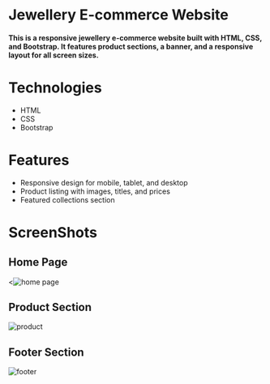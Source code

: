 # Jewellery E-commerce Website <br>
#### This is a responsive jewellery e-commerce website built with HTML, CSS, and Bootstrap. It features product sections, a banner, and a responsive layout for all screen sizes.<br>

# Technologies<br>
- HTML <br>
- CSS <br>
- Bootstrap <br>

# Features <br>
- Responsive design for mobile, tablet, and desktop <br>
- Product listing with images, titles, and prices <br>
- Featured collections section<br>

# ScreenShots

## Home Page <br>

<![home page](https://github.com/user-attachments/assets/27f574ba-9d6c-46b6-8f4b-22c2cd232d33) <br>
 

## Product Section <br>

![product](https://github.com/user-attachments/assets/b3ee9743-24fa-4706-afd9-ff5ee79fc8c5) <br>

## Footer Section <br>


![footer](https://github.com/user-attachments/assets/ddb1c232-1976-45a8-bac6-a56c54c25f55)
